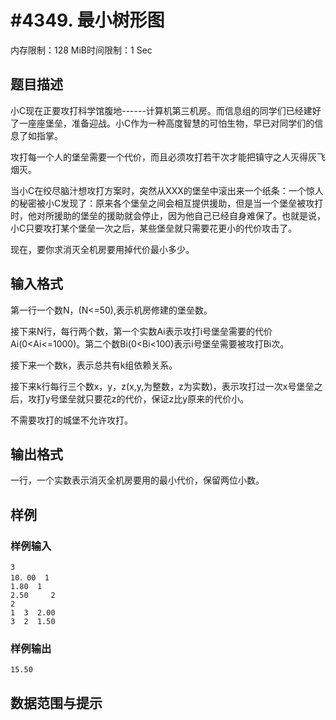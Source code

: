 # #4349. 最小树形图

内存限制：128 MiB时间限制：1 Sec

## 题目描述

小C现在正要攻打科学馆腹地------计算机第三机房。而信息组的同学们已经建好了一座座堡垒，准备迎战。小C作为一种高度智慧的可怕生物，早已对同学们的信息了如指掌。

攻打每一个人的堡垒需要一个代价，而且必须攻打若干次才能把镇守之人灭得灰飞烟灭。

当小C在绞尽脑汁想攻打方案时，突然从XXX的堡垒中滚出来一个纸条：一个惊人的秘密被小C发现了：原来各个堡垒之间会相互提供援助，但是当一个堡垒被攻打时，他对所援助的堡垒的援助就会停止，因为他自己已经自身难保了。也就是说，小C只要攻打某个堡垒一次之后，某些堡垒就只需要花更小的代价攻击了。

现在，要你求消灭全机房要用掉代价最小多少。

## 输入格式

第一行一个数N，(N<=50),表示机房修建的堡垒数。

接下来N行，每行两个数，第一个实数Ai表示攻打i号堡垒需要的代价Ai(0<Ai<=1000)。第二个数Bi(0<Bi<100)表示i号堡垒需要被攻打Bi次。

接下来一个数k，表示总共有k组依赖关系。

接下来k行每行三个数x，y，z(x,y,为整数，z为实数)，表示攻打过一次x号堡垒之后，攻打y号堡垒就只要花z的代价，保证z比y原来的代价小。

不需要攻打的城堡不允许攻打。

## 输出格式

一行，一个实数表示消灭全机房要用的最小代价，保留两位小数。

## 样例

### 样例输入

    
    3 										
    10．00  1
    1.80  1 
    2.50	 2
    2
    1  3  2.00
    3  2  1.50
    
    

### 样例输出

    
    15.50
    

## 数据范围与提示
